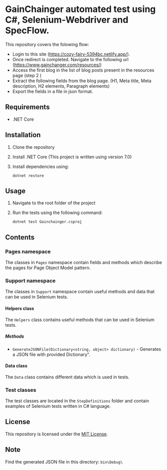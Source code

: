 # GainChainger automated test using C#, Selenium-Webdriver and SpecFlow.

This repository covers the folowing flow:
 - Login to this site (https://cozy-fairy-5394bc.netlify.app/).
 - Once redirect is completed. Navigate to the following url (https://www.gainchanger.com/resources/)
 - Access the first blog in the list of blog posts present in the resources page (step 2 )
 - Extract the following fields from the blog page. (H1, Meta title, Meta description, H2 elements, Paragraph elements)
 - Export the fields in a file in json format. 

## Requirements

- .NET Core

## Installation

1. Clone the repository
2. Install .NET Core (This project is written using version 7.0)
3. Install dependencies using:

    ```
    dotnet restore
    ``` 

## Usage

1. Navigate to the root folder of the project
2. Run the tests using the following command:

    ```
    dotnet test Gainchainger.csproj
    ```

## Contents

### Pages namespace

The classes in `Pages` namespace contain fields and methods which describe the pages for Page Object Model pattern.

### Support namespace

The classes in `Support` namespace contain useful methods and data that can be used in Selenium tests.

#### Helpers class

The `Helpers` class contains useful methods that can be used in Selenium tests.

##### Methods

- `GenerateJSONFile(Dictionary<string, object> dictionary)` - Generates a JSON file with provided Dictionary".

#### Data class

The `Data` class contains different data which is used in tests.

### Test classes

The test classes are located in the `StepDefinitions` folder and contain examples of Selenium tests written in C# language.

## License

This repository is licensed under the [MIT License](https://opensource.org/licenses/MIT).

## Note

Find the generated JSON file in this directory:
    ```
    bin\Debug\
    ```
